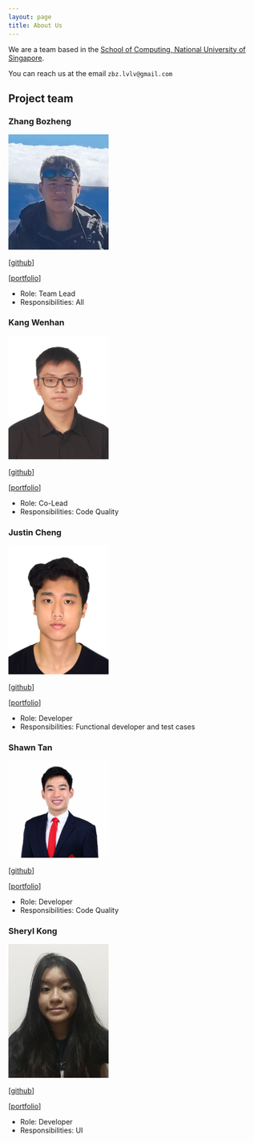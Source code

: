```yaml
---
layout: page
title: About Us
---
```


We are a team based in the [School of Computing, National University of Singapore](http://www.comp.nus.edu.sg).

You can reach us at the email `zbz.lvlv@gmail.com`

## Project team

### Zhang Bozheng

<img src="images/zbz-lvlv.png" width="200px">

[[github](https://github.com/zbz-lvlv)]

[[portfolio](team/zbz-lvlv.md)]

* Role: Team Lead
* Responsibilities: All

### Kang Wenhan

<img src="images/onepersonhere.png" width="200px">

[[github](http://github.com/onepersonhere)]

[[portfolio](team/onepersonhere.md)]

* Role: Co-Lead
* Responsibilities: Code Quality

### Justin Cheng

<img src="images/chustinjeng.png" width="200px">

[[github](http://github.com/Chustinjeng)]

[[portfolio](team/Chustinjeng.md)]

* Role: Developer
* Responsibilities: Functional developer and test cases

### Shawn Tan

<img src="images/shawnkai.png" width="200px">

[[github](http://github.com/shawnkai)]

[[portfolio](team/shawnkai.md)]

* Role: Developer
* Responsibilities: Code Quality

### Sheryl Kong

<img src="images/sherylkong18.png" width="200px">

[[github](http://github.com/sherylkong18)]

[[portfolio](team/sherylkong18.md)]

* Role: Developer
* Responsibilities: UI
